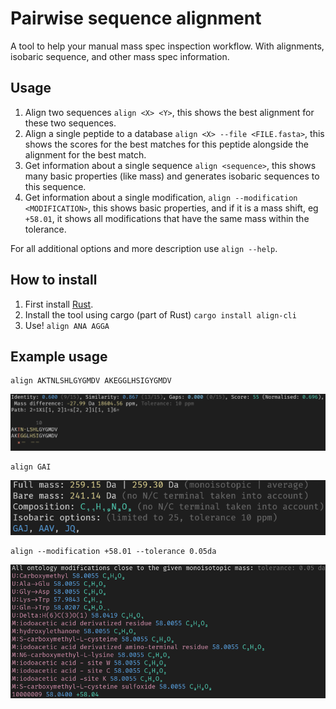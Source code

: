 # Pairwise sequence alignment

A tool to help your manual mass spec inspection workflow. With alignments, isobaric sequence, and other mass spec information.

## Usage

1. Align two sequences `align <X> <Y>`, this shows the best alignment for these two sequences.
1. Align a single peptide to a database `align <X> --file <FILE.fasta>`, this shows the scores for the best matches for this peptide alongside the alignment for the best match.
1. Get information about a single sequence `align <sequence>`, this shows many basic properties (like mass) and generates isobaric sequences to this sequence.
1. Get information about a single modification, `align --modification <MODIFICATION>`, this shows basic properties, and if it is a mass shift, eg `+58.01`, it shows all modifications that have the same mass within the tolerance.

For all additional options and more description use `align --help`.

## How to install 

1. First install [Rust](https://www.rust-lang.org/tools/install).
1. Install the tool using cargo (part of Rust) `cargo install align-cli`
1. Use! `align ANA AGGA`

## Example usage
```
align AKTNLSHLGYGMDV AKEGGLHSIGYGMDV
```
![example result](inc/example-1.png)
```
align GAI
```
![example result](inc/example-2.png)
```
align --modification +58.01 --tolerance 0.05da
```
![example result](inc/example-3.png)